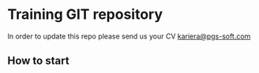 # Training GIT repository

In order to update this repo please send us your CV kariera@pgs-soft.com

## How to start

